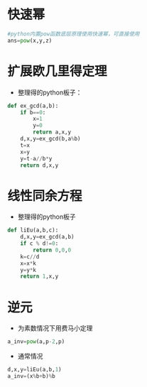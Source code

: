 # 快速幂

```python
#python内置pow函数底层原理使用快速幂，可直接使用
ans=pow(x,y,z)
```

# 扩展欧几里得定理

- 整理得的python板子：

```python
def ex_gcd(a,b):
	if b==0:
        x=1
        y=0
        return a,x,y
    d,x,y=ex_gcd(b,a%b)
    t=x
    x=y
    y=t-a//b*y
    return d,x,y
```
# 线性同余方程

- 整理得的python板子

```python
def liEu(a,b,c):
    d,x,y=ex_gcd(a,b)
    if c % d!=0:
        return 0,0,0
    k=c//d
    x=x*k
    y=y*k
    return 1,x,y
```

# 逆元

- 为素数情况下用费马小定理
```python
a_inv=pow(a,p-2,p)

```

- 通常情况
```python
d,x,y=liEu(a,b,1)
a_inv=(x%b+b)%b
```
